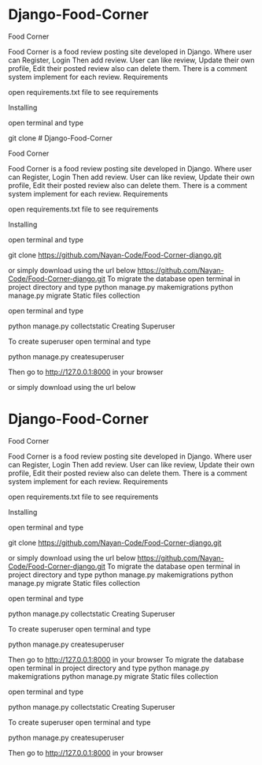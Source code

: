 # Django-Food-Corner

Food Corner

Food Corner is a food review posting site developed in Django. Where user can Register, Login Then add review. User can like review, Update their own profile, Edit their posted review also can delete them. There is a comment system implement for each review.
Requirements

open requirements.txt file to see requirements

Installing

open terminal and type

git clone # Django-Food-Corner

Food Corner

Food Corner is a food review posting site developed in Django. Where user can Register, Login Then add review. User can like review, Update their own profile, Edit their posted review also can delete them. There is a comment system implement for each review.
Requirements

open requirements.txt file to see requirements

Installing

open terminal and type

git clone https://github.com/Nayan-Code/Food-Corner-django.git

or simply download using the url below
https://github.com/Nayan-Code/Food-Corner-django.git
To migrate the database open terminal in project directory and type
python manage.py makemigrations
python manage.py migrate
Static files collection

open terminal and type

python manage.py collectstatic
Creating Superuser

To create superuser open terminal and type

python manage.py createsuperuser

Then go to http://127.0.0.1:8000 in your browser

or simply download using the url below
# Django-Food-Corner

Food Corner

Food Corner is a food review posting site developed in Django. Where user can Register, Login Then add review. User can like review, Update their own profile, Edit their posted review also can delete them. There is a comment system implement for each review.
Requirements

open requirements.txt file to see requirements

Installing

open terminal and type

git clone https://github.com/Nayan-Code/Food-Corner-django.git

or simply download using the url below
https://github.com/Nayan-Code/Food-Corner-django.git
To migrate the database open terminal in project directory and type
python manage.py makemigrations
python manage.py migrate
Static files collection

open terminal and type

python manage.py collectstatic
Creating Superuser

To create superuser open terminal and type

python manage.py createsuperuser

Then go to http://127.0.0.1:8000 in your browser
To migrate the database open terminal in project directory and type
python manage.py makemigrations
python manage.py migrate
Static files collection

open terminal and type

python manage.py collectstatic
Creating Superuser

To create superuser open terminal and type

python manage.py createsuperuser

Then go to http://127.0.0.1:8000 in your browser
